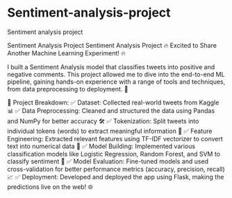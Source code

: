 # Sentiment-analysis-project
Sentiment analysis project


Sentiment Analysis Project
Sentiment Analysis Project
🔥 Excited to Share Another Machine Learning Experiment! 🔥

I built a Sentiment Analysis model that classifies tweets into positive and negative comments. This project allowed me to dive into the end-to-end ML pipeline, gaining hands-on experience with a range of tools and techniques, from data preprocessing to deployment. 🚀

🔹 Project Breakdown:
✅ Dataset: Collected real-world tweets from Kaggle 📊
✅ Data Preprocessing: Cleaned and structured the data using Pandas and NumPy for better accuracy 🛠
✅ Tokenization: Split tweets into individual tokens (words) to extract meaningful information 🔑
✅ Feature Engineering: Extracted relevant features using TF-IDF vectorizer to convert text into numerical data 🧮
✅ Model Building: Implemented various classification models like Logistic Regression, Random Forest, and SVM to classify sentiment 🎯
✅ Model Evaluation: Fine-tuned models and used cross-validation for better performance metrics (accuracy, precision, recall) 📈
✅ Deployment: Developed and deployed the app using Flask, making the predictions live on the web! 🌐

